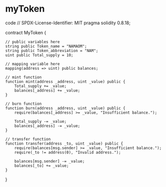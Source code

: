 # myToken
code
// SPDX-License-Identifier: MIT
pragma solidity 0.8.18;

contract MyToken {

    // public variables here
    string public Token_name = "NAMAOM";
    string public Token_abbreviation = "NAM";
    uint public Total_supply = 10;

    // mapping variable here
    mapping(address => uint) public balances;

    // mint function
    function mint(address _address, uint _value) public {
        Total_supply += _value;
        balances[_address] += _value;
    }

    // burn function
    function burn(address _address, uint _value) public {
        require(balances[_address] >= _value, "Insufficient balance.");
        
        Total_supply -= _value;
        balances[_address] -= _value;
    }
    
    // transfer function
    function transfer(address _to, uint _value) public {
        require(balances[msg.sender] >= _value, "Insufficient balance.");
        require(_to != address(0), "Invalid address.");
        
        balances[msg.sender] -= _value;
        balances[_to] += _value;
    }  
   
    
}
